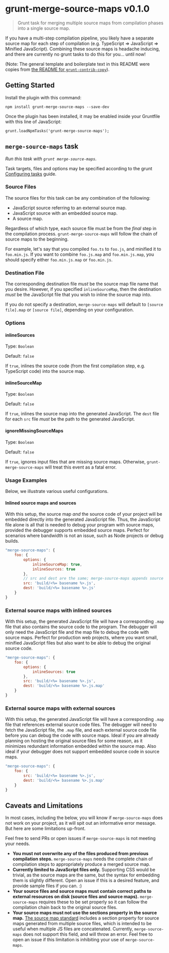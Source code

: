 # grunt-merge-source-maps v0.1.0
> Grunt task for merging multiple source maps from compilation phases into a single source map.

If you have a multi-step compilation pipeline, you likely have a separate source map for each step
of compilation (e.g. TypeScript => JavaScript => Minified JavaScript). Combining these source maps
is headache inducing, and there are currently no grunt tasks to do this for you... until now!

(Note: The general template and boilerplate text in this README were copies from [the README for `grunt-contrib-copy`](https://github.com/gruntjs/grunt-contrib-copy/blob/master/README.md)).

## Getting Started

Install the plugin with this command:

    npm install grunt-merge-source-maps --save-dev

Once the plugin has been installed, it may be enabled inside your Gruntfile with this line of JavaScript:

    grunt.loadNpmTasks('grunt-merge-source-maps');

## `merge-source-maps` task

*Run this task with `grunt merge-source-maps`.*

Task targets, files and options may be specified according to the grunt [Configuring tasks](http://gruntjs.com/configuring-tasks) guide.

### Source Files

The source files for this task can be any combination of the following:

* JavaScript source referring to an external source map.
* JavaScript source with an embedded source map.
* A source map.

Regardless of which type, each source file must be from the *final* step in the compilation process.
`grunt-merge-source-maps` will follow the chain of source maps to the beginning.

For example, let's say that you compiled `foo.ts` to `foo.js`, and minified it to `foo.min.js`.
If you want to combine `foo.js.map` and `foo.min.js.map`, you should specify either `foo.min.js.map` or `foo.min.js`.

### Destination File

The corresponding destination file *must* be the source map file name that you desire.
However, if you specified `inlineSourceMap`, then the destination *must* be the JavaScript file that you wish to inline the source map into.

If you do not specify a destination, `merge-source-maps` will default to `[source file].map` or `[source file]`, depending on your configuration.

### Options

#### inlineSources

Type: `Boolean`

Default: `false`

If `true`, inlines the source code (from the first compilation step, e.g. TypeScript code) into the source map.

#### inlineSourceMap

Type: `Boolean`

Default: `false`

If `true`, inlines the source map into the generated JavaScript. The `dest` file for each `src` file *must* be the path to the generated JavaScript.

#### ignoreMissingSourceMaps

Type: `Boolean`

Default: `false`

If `true`, ignores input files that are missing source maps. Otherwise, `grunt-merge-source-maps` will treat this event as a fatal error.

### Usage Examples

Below, we illustrate various useful configurations.

#### Inlined source maps and sources

With this setup, the source map *and* the source code of your project will be embedded directly into the generated JavaScript file.
Thus, the JavaScript file alone is all that is needed to debug your program with source maps, provided the debugger supports
embedded source maps.
Perfect for scenarios where bandwidth is not an issue, such as Node projects or debug builds.

```js
"merge-source-maps": {
    foo: {
        options: {
            inlineSourceMap: true,
            inlineSources: true
        },
        // src and dest are the same; merge-source-maps appends source map info to target file
        src: 'build/<%= basename %>.js',
        dest: 'build/<%= basename %>.js'
    }
}
```

### External source maps with inlined sources

With this setup, the generated JavaScript file will have a corresponding `.map` file that also contains the source code to the program.
The debugger will only need the JavaScript file and the map file to debug the code with source maps.
Perfect for production web projects, where you want small, minified JavaScript files but also want to be able to debug the original source code.

```js
"merge-source-maps": {
    foo: {
        options: {
            inlineSources: true
        },
        src: 'build/<%= basename %>.js',
        dest: 'build/<%= basename %>.js.map'
    }
}
```

### External source maps with external sources

With this setup, the generated JavaScript file will have a corresponding `.map` file that references external source code files.
The debugger will need to fetch the JavaScript file, the `.map` file, and each external source code file before you can debug
the code with source maps.
Ideal if you are already planning on hosting the original source files for some reason, as it minimizes redundant information
embedded within the source map.
Also ideal if your debugger does not support embedded source code in source maps.

```js
"merge-source-maps": {
    foo: {
        src: 'build/<%= basename %>.js',
        dest: 'build/<%= basename %>.js.map'
    }
}
```

## Caveats and Limitations

In most cases, including the below, you will know if `merge-source-maps` does not work on your project, as it will spit out an informative error message.
But here are some limitations up-front.

Feel free to send PRs or open issues if `merge-source-maps` is not meeting your needs.

* **You must not overwrite any of the files produced from previous compilation steps.**
`merge-source-maps` needs the complete chain of compilation steps to appropriately produce a merged source map.
* **Currently limited to JavaScript files only.**
Supporting CSS would be trivial, as the source maps are the same, but the syntax for embedding them is slightly different.
Open an issue if this is a desired feature, and provide sample files if you can. :)
* **Your source files and source maps must contain correct paths to external resources on disk (source files and source maps).**
`merge-source-maps` requires these to be set properly so it can follow the compilation chain back to the original source files.
* **Your source maps must not use the sections property in the source map.**
[The source map standard](https://docs.google.com/document/d/1U1RGAehQwRypUTovF1KRlpiOFze0b-_2gc6fAH0KY0k/edit) includes a section property for
source maps generated from multiple source files, which is intended to be useful when multiple JS files are concatenated.
Currently, `merge-source-maps` does not support this field, and will throw an error.
Feel free to open an issue if this limitation is inhibiting your use of `merge-source-maps`.
